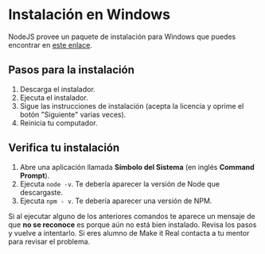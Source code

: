 # Instalación en Windows

NodeJS provee un paquete de instalación para Windows que puedes encontrar en [este enlace](https://nodejs.org/en/download/current/).

## Pasos para la instalación

1. Descarga el instalador.
2. Ejecuta el instalador.
3. Sigue las instrucciones de instalación (acepta la licencia y oprime el botón "Siguiente" varias veces).
4. Reinicia tu computador.

## Verifica tu instalación

1. Abre una aplicación llamada **Símbolo del Sistema** (en inglés **Command Prompt**).
2. Ejecuta `node -v`. Te debería aparecer la versión de Node que descargaste.
3. Ejecuta `npm - v`. Te debería aparecer una versión de NPM.

Si al ejecutar alguno de los anteriores comandos te aparece un mensaje de que **no se reconoce** es porque aún no está bien instalado. Revisa los pasos y vuelve a intentarlo. Si eres alumno de Make it Real contacta a tu mentor para revisar el problema.
